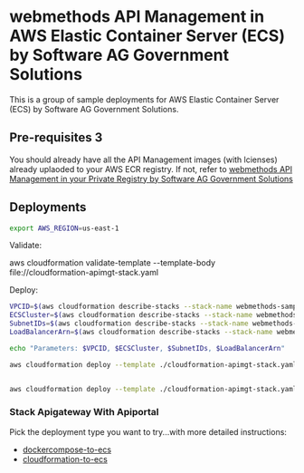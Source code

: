 # webmethods API Management in AWS Elastic Container Server (ECS) by Software AG Government Solutions 

This is a group of sample deployments for AWS Elastic Container Server (ECS) by Software AG Government Solutions.

## Pre-requisites 3

You should already have all the API Management images (with lcienses) already uplaoded to your AWS ECR registry.
If not, refer to [webmethods API Management in your Private Registry by Software AG Government Solutions ](../../private_registries/api_management/README.md)

## Deployments

```bash
export AWS_REGION=us-east-1
```

Validate:

aws cloudformation validate-template --template-body file://cloudformation-apimgt-stack.yaml

Deploy:

```bash
VPCID=$(aws cloudformation describe-stacks --stack-name webmethods-samples-aws --query "Stacks[0].Outputs[?OutputKey=='VPCID'].OutputValue" --output text)
ECSCluster=$(aws cloudformation describe-stacks --stack-name webmethods-samples-aws --query "Stacks[0].Outputs[?OutputKey=='ECSArn'].OutputValue" --output text)
SubnetIDs=$(aws cloudformation describe-stacks --stack-name webmethods-samples-aws --query "Stacks[0].Outputs[?OutputKey=='AppSubnets'].OutputValue" --output text)
LoadBalancerArn=$(aws cloudformation describe-stacks --stack-name webmethods-samples-aws --query "Stacks[0].Outputs[?OutputKey=='AppLoadBalancerArn'].OutputValue" --output text)

echo "Parameters: $VPCID, $ECSCluster, $SubnetIDs, $LoadBalancerArn"

aws cloudformation deploy --template ./cloudformation-apimgt-stack.yaml --stack-name cloudformation-apimgt-stack-ecs --parameter-overrides $(cat configs/params_1011.properties | tr "\n" " ") VPCID=$VPCID ECSCluster=$ECSCluster SubnetIDs=$SubnetIDs LoadBalancerArn=$LoadBalancerArn --no-execute-changeset --capabilities CAPABILITY_IAM


aws cloudformation deploy --template ./cloudformation-apimgt-stack.yaml --stack-name cloudformation-apimgt-stack-ecs --parameter-overrides $(printf "\n" | cat configs/params_1011.properties - configs/env.properties | tr "\n" " ") --no-execute-changeset --capabilities CAPABILITY_IAM
```

### Stack Apigateway With Apiportal

Pick the deployment type you want to try...with more detailed instructions:

- [dockercompose-to-ecs](./apigateway-with-apiportal/dockercompose-apigateway-with-apiportal/README.md)
- [cloudformation-to-ecs](./apigateway-with-apiportal/cloudformation/README.md)
